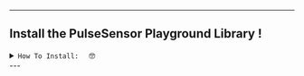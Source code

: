 
---
## Install the PulseSensor Playground Library ! 
 <details><summary><code>How To Install:  </code> 🤓</summary>
(**NOTE** If you do not have Arduino, you can download it [here](https://www.arduino.cc/en/Main/Software))

An Arduino Library is a collection of code and examples on a specific topic or device.  For example, our PulseSensor Playground Library is a collection of code and projects made just for your PulseSensor and Arduino. 


To use a Library you need to install it.  Inside of the Arduino software, to 
`Sketch > Include Library > Add .ZIP Library...`

<img src="https://github.com/yury-g/MyCodePlayground/blob/master/images/ManageLibraries.png" width="550">

	
In the Library Manager: Search for and Select
`"PulseSensor.com`

<img src="https://github.com/yury-g/MyCodePlayground/blob/master/images/SearchForPulseSensor.png" width="550">
	
	
Install or update to the lastest version.👍 

<img src="https://github.com/yury-g/MyCodePlayground/blob/master/images/InstallLatestVersion.png" width="550">


Hurray!  Once this library is installed you will see our examples in Arduino's dropdown! 
To select an example sketch, go to 
`File > Examples > PulseSensor Playground`
<img src="https://github.com/yury-g/MyCodePlayground/blob/master/images/ExamplesPlaygroundGettingStartedMenuPullDown.png">



More Info On Libraries in General 👉    [https://www.arduino.cc/en/Guide/Libraries](https://www.arduino.cc/en/Guide/Libraries).

  
</div>
</details> 
---

